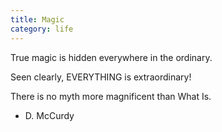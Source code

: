 ```yaml
---
title: Magic
category: life
---
```


True magic
is hidden
everywhere
in the ordinary.

Seen clearly,
EVERYTHING
is extraordinary!

There is no myth
more magnificent
than What Is.

- D. McCurdy
